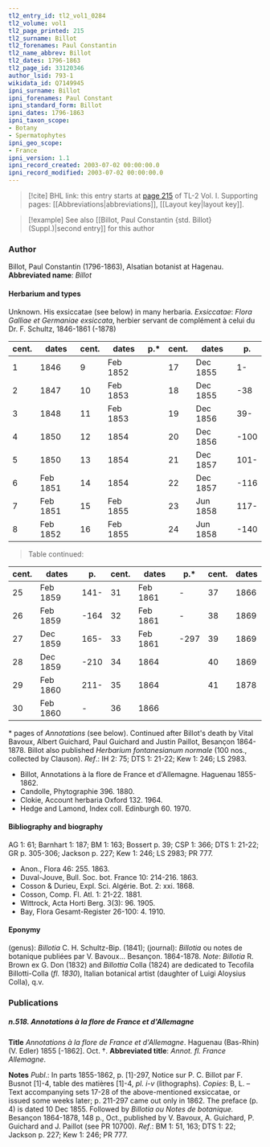 ```yaml
---
tl2_entry_id: tl2_vol1_0284
tl2_volume: vol1
tl2_page_printed: 215
tl2_surname: Billot
tl2_forenames: Paul Constantin
tl2_name_abbrev: Billot
tl2_dates: 1796-1863
tl2_page_id: 33120346
author_lsid: 793-1
wikidata_id: Q7149945
ipni_surname: Billot
ipni_forenames: Paul Constant
ipni_standard_form: Billot
ipni_dates: 1796-1863
ipni_taxon_scope: 
- Botany
- Spermatophytes
ipni_geo_scope: 
- France
ipni_version: 1.1
ipni_record_created: 2003-07-02 00:00:00.0
ipni_record_modified: 2003-07-02 00:00:00.0
---
```



> [!cite] BHL link: this entry starts at [page 215](https://www.biodiversitylibrary.org/page/33120346) of TL-2 Vol. I.
> Supporting pages: [[Abbreviations|abbreviations]], [[Layout key|layout key]].

> [!example] See also [[Billot, Paul Constantin {std. Billot} (Suppl.)|second entry]] for this author

### Author

Billot, Paul Constantin (1796-1863), Alsatian botanist at Hagenau. 
**Abbreviated name**: *Billot*

#### Herbarium and types

Unknown. His exsiccatae (see below) in many herbaria.
*Exsiccatae*: *Flora Galliae et Germaniae exsiccata*, herbier servant de complément à celui du Dr. F. Schultz, 1846-1861 (-1878)

|cent.	|dates	|cent.	|dates	|p.\*	|cent.	|dates	|p.|
|---	|---	|---	|---	|---	|---	|---	|---	|
|1	|1846	|9	|Feb 1852	|	|17	|Dec 1855	|1-|
|2	|1847	|10	|Feb 1853	|	|18	|Dec 1855	|-38|
|3	|1848	|11	|Feb 1853	|	|19	|Dec 1856	|39-|
|4	|1850	|12	|1854	|	|20	|Dec 1856	|-100|
|5	|1850	|13	|1854	|	|21	|Dec 1857	|101-|
|6	|Feb 1851	|14	|1854	|	|22	|Dec 1857	|-116|
|7	|Feb 1851	|15	|Feb 1855	|	|23	|Jun 1858	|117-|
|8	|Feb 1852	|16	|Feb 1855	|	|24	|Jun 1858	|-140|

> Table continued:

|cent.	|dates	|p.	|cent.	|dates	|p.\*	|cent.	|dates|
|---	|---	|---	|---	|---	|---	|---	|---	|
|25	|Feb 1859	|141-	|31	|Feb 1861	|-	|37	|1866|
|26	|Feb 1859	|-164	|32	|Feb 1861	|-	|38	|1869|
|27	|Dec 1859	|165-	|33	|Feb 1861	|-297	|39	|1869|
|28	|Dec 1859	|-210	|34	|1864	|	|40	|1869|
|29	|Feb 1860	|211-	|35	|1864	|	|41	|1878|
|30	|Feb 1860	|-	|36	|1866|

\* pages of *Annotations* (see below).
Continued after Billot's death by Vital Bavoux, Albert Guichard, Paul Guichard and Justin Paillot, Besançon 1864-1878.
Billot also published *Herbarium fontanesianum normale* (100 nos., collected by Clauson).
*Ref*.: IH 2: 75; DTS 1: 21-22; Kew 1: 246; LS 2983.
- Billot, Annotations à la flore de France et d'Allemagne. Haguenau 1855-1862.
- Candolle, Phytographie 396. 1880.
- Clokie, Account herbaria Oxford 132. 1964.
- Hedge and Lamond, Index coll. Edinburgh 60. 1970.

#### Bibliography and biography

AG 1: 61; Barnhart 1: 187; BM 1: 163; Bossert p. 39; CSP 1: 366; DTS 1: 21-22; GR p. 305-306; Jackson p. 227; Kew 1: 246; LS 2983; PR 777.
- Anon., Flora 46: 255. 1863.
- Duval-Jouve, Bull. Soc. bot. France 10: 214-216. 1863.
- Cosson & Durieu, Expl. Sci. Algérie. Bot. 2: xxi. 1868.
- Cosson, Comp. Fl. Atl. 1: 21-22. 1881.
- Wittrock, Acta Horti Berg. 3(3): 96. 1905.
- Bay, Flora Gesamt-Register 26-100: 4. 1910.

#### Eponymy

(genus): *Billotia* C. H. Schultz-Bip. (1841); (journal): *Billotia* ou notes de botanique publiées par V. Bavoux... Besançon. 1864-1878.
*Note*: *Billotia* R. Brown ex G. Don (1832) and *Billottia* Colla (1824) are dedicated to Tecofila Billotti-Colla (*fl. 1830*), Italian botanical artist (daughter of Luigi Aloysius Colla), q.v.

### Publications

##### n.518. Annotations à la flore de France et d'Allemagne

**Title**
*Annotations à la flore de France et d'Allemagne*. Haguenau (Bas-Rhin) (V. Edler) 1855 \[-1862\]. Oct. †.
**Abbreviated title**: *Annot. fl. France Allemagne*.

**Notes**
*Publ*.: In parts 1855-1862, p. \[1\]-297, Notice sur P. C. Billot par F. Busnot \[1\]-4, table des matières \[1\]-4, *pl. i-v* (lithographs). *Copies*: B, L. – Text accompanying sets 17-28 of the above-mentioned exsiccatae, or issued some weeks later; p. 211-297 came out only in 1862. The preface (p. 4) is dated 10 Dec 1855. Followed by *Billotia ou Notes de botanique.* Besançon 1864-1878, 148 p., Oct., published by V. Bavoux, A. Guichard, P. Guichard and J. Paillot (see PR 10700).
*Ref*.: BM 1: 51, 163; DTS 1: 22; Jackson p. 227; Kew 1: 246; PR 777.

